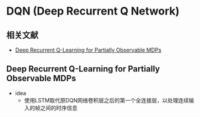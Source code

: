 # DQN (Deep Recurrent Q Network)

## 相关文献
+ [Deep Recurrent Q-Learning for Partially Observable MDPs](./asset/DRQN.pdf)

## Deep Recurrent Q-Learning for Partially Observable MDPs
+ idea
  + 使用LSTM取代原DQN网络卷积层之后的第一个全连接层，以处理连续输入的帧之间的时序信息